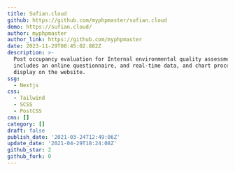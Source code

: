 ```yaml
---
title: Sufian.cloud
github: https://github.com/myphpmaster/sufian.cloud
demo: https://sufian.cloud/
author: myphpmaster
author_link: https://github.com/myphpmaster
date: 2023-11-29T08:45:02.882Z
description: >-
  Post occupancy evaluation for Internal environmental quality assessment
  includes an online questionnaire, and real-time data, and chart processing to
  display on the website.
ssg:
  - Nextjs
css:
  - Tailwind
  - SCSS
  - PostCSS
cms: []
category: []
draft: false
publish_date: '2021-03-24T12:49:06Z'
update_date: '2021-04-29T18:24:08Z'
github_star: 2
github_fork: 0
---
```

